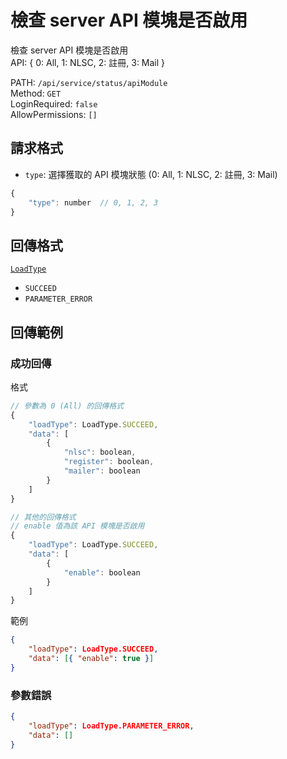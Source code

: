 # 檢查 server API 模塊是否啟用

檢查 server API 模塊是否啟用  
API: { 0: All, 1: NLSC, 2: 註冊, 3: Mail }  

PATH: `/api/service/status/apiModule`  
Method: `GET`  
LoginRequired: `false`  
AllowPermissions: `[]`  


## 請求格式
* `type`: 選擇獲取的 API 模塊狀態 (0: All, 1: NLSC, 2: 註冊, 3: Mail)

```js
{
    "type": number  // 0, 1, 2, 3
}
```


## 回傳格式
[`LoadType`](../../types.md#loadtype)  
* `SUCCEED`
* `PARAMETER_ERROR`


## 回傳範例
### 成功回傳
格式
```js
// 參數為 0 (All) 的回傳格式
{
    "loadType": LoadType.SUCCEED,
    "data": [
        {
            "nlsc": boolean,
            "register": boolean,
            "mailer": boolean
        }
    ]
}

// 其他的回傳格式
// enable 值為該 API 模塊是否啟用
{
    "loadType": LoadType.SUCCEED,
    "data": [
        {
            "enable": boolean
        }
    ]
}
```
範例
```json
{
    "loadType": LoadType.SUCCEED,
    "data": [{ "enable": true }]
}
```

### 參數錯誤
```json
{
    "loadType": LoadType.PARAMETER_ERROR,
    "data": []
}
```